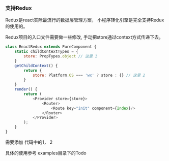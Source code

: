 ### 支持Redux
Redux是react实际最流行的数据层管理方案， 小程序转化引擎是完全支持Redux的使用的。 

Redux项目的入口文件需要做一些修改, 手动把store通过context方式传递下去。 
```javascript
class ReactRedux extends PureComponent {
    static childContextTypes = {
        store: PropTypes.object // 这里 1
    }
    getChildContext() {
        return {
            store: Platform.OS === 'wx' ? store : {} // 这里 2
        }
    }
    render() {
        return (
            <Provider store={store}>
                <Router>
                    <Route key="init" component={Index}/>
                </Router>
            </Provider>
        );
    }
}
```
需要添加 代码中的1， 2

具体的使用参考 examples目录下的Todo
